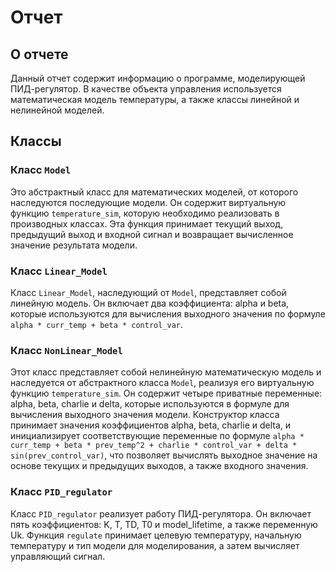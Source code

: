 # Отчет

## О отчете

Данный отчет содержит информацию о программе, моделирующей ПИД-регулятор. В качестве объекта управления используется математическая модель температуры, а также классы линейной и нелинейной моделей.

## Классы

### Класс `Model`

Это абстрактный класс для математических моделей, от которого наследуются последующие модели. Он содержит виртуальную функцию `temperature_sim`, которую необходимо реализовать в производных классах. Эта функция принимает текущий выход, предыдущий выход и входной сигнал и возвращает вычисленное значение результата модели.

### Класс `Linear_Model`

Класс `Linear_Model`, наследующий от `Model`, представляет собой линейную модель. Он включает два коэффициента: alpha и beta, которые используются для вычисления выходного значения по формуле `alpha * curr_temp + beta * control_var`.

### Класс `NonLinear_Model`

Этот класс представляет собой нелинейную математическую модель и наследуется от абстрактного класса `Model`, реализуя его виртуальную функцию `temperature_sim`. Он содержит четыре приватные переменные: alpha, beta, charlie и delta, которые используются в формуле для вычисления выходного значения модели. Конструктор класса принимает значения коэффициентов alpha, beta, charlie и delta, и инициализирует соответствующие переменные по формуле `alpha * curr_temp + beta * prev_temp^2 + charlie * control_var + delta * sin(prev_control_var)`, что позволяет вычислять выходное значение на основе текущих и предыдущих выходов, а также входного значения.

### Класс `PID_regulator`

Класс `PID_regulator` реализует работу ПИД-регулятора. Он включает пять коэффициентов: K, T, TD, T0 и model_lifetime, а также переменную Uk. Функция `regulate` принимает целевую температуру, начальную температуру и тип модели для моделирования, а затем вычисляет управляющий сигнал.